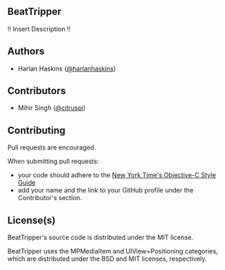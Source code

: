 ## BeatTripper

!! Insert Description !!

## Authors

- Harlan Haskins ([@harlanhaskins](http://github.com/harlanhaskins))

## Contributors

- Mihir Singh ([@citruspi](http://github.com/citruspi))

## Contributing

Pull requests are encouraged. 

When submitting pull requests:

- your code should adhere to the [New York Time's Objective-C Style Guide](https://github.com/NYTimes/objective-c-style-guide)
- add your name and the link to your GitHub profile under the Contributor's section.

## License(s)

BeatTripper's source code is distributed under the MIT license.

BeatTripper uses the MPMediaItem and UIView+Positioning categories, which are distributed under the BSD and MIT licenses, respectively.
